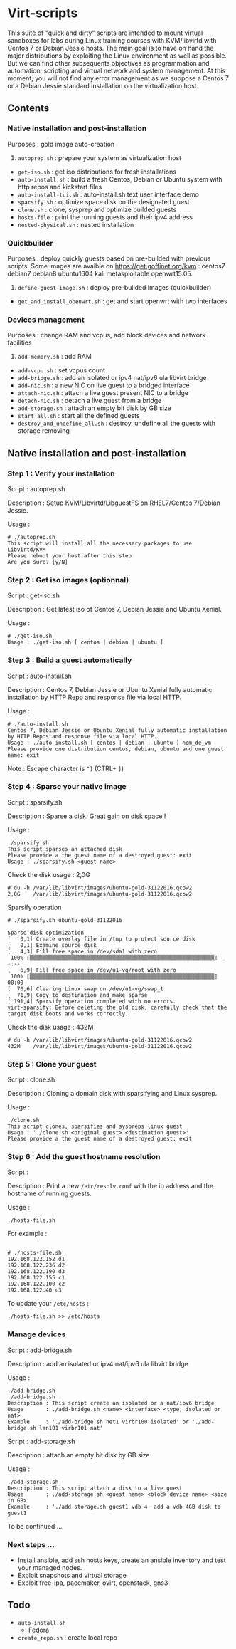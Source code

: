 # Virt-scripts

This suite of "quick and dirty" scripts are intended to mount virtual sandboxes for labs during Linux training courses with KVM/libvirtd with Centos 7 or Debian Jessie hosts. 
The main goal is to have on hand the major distributions by exploiting the Linux environment as well as possible. But we can find other subsequents objectives as programmation and automation, scripting and virtual network and system management. At this moment, you will not find any error management as we suppose a Centos 7 or a Debian Jessie standard installation on the virtualization host.

## Contents

### Native installation and post-installation

Purposes : gold image auto-creation

1. `autoprep.sh` : prepare your system as virtualization host
* `get-iso.sh` : get iso distributions for fresh installations
* `auto-install.sh` : build a fresh Centos, Debian or Ubuntu system with http repos and kickstart files
* `auto-install-tui.sh` : auto-install.sh text user interface demo
* `sparsify.sh` : optimize space disk on the designated guest
* `clone.sh` : clone, sysprep and optimize builded guests
* `hosts-file` : print the running guests and their ipv4 address
* `nested-physical.sh` : nested installation

### Quickbuilder

Purposes : deploy quickly guests based on pre-builded with previous scripts. Some images are avaible on https://get.goffinet.org/kvm : centos7 debian7 debian8 ubuntu1604 kali metasploitable openwrt15.05.

1. `define-guest-image.sh` : deploy pre-builded images (quickbuilder)
* `get_and_install_openwrt.sh` : get and start openwrt with two interfaces

### Devices management

Purposes : change RAM and vcpus, add block devices and network facilities 

1. `add-memory.sh` : add RAM
* `add-vcpu.sh` : set vcpus count
* `add-bridge.sh` : add an isolated or ipv4 nat/ipv6 ula libvirt bridge
* `add-nic.sh` : a new NIC on live guest to a bridged interface
* `attach-nic.sh` : attach a live guest present NIC to a bridge
* `detach-nic.sh` : detach a live guest from a bridge
* `add-storage.sh` : attach an empty bit disk by GB size
* `start_all.sh` : start all the defined guests
* `destroy_and_undefine_all.sh` : destroy,  undefine all the guests with storage removing

## Native installation and post-installation

### Step 1 : Verify your installation

Script : autoprep.sh

Description : Setup KVM/Libvirtd/LibguestFS on RHEL7/Centos 7/Debian Jessie.

Usage : 

```
# ./autoprep.sh
This script will install all the necessary packages to use Libvirtd/KVM
Please reboot your host after this step
Are you sure? [y/N]
```

### Step 2 : Get iso images (optionnal)

Script : get-iso.sh

Description : Get latest iso of Centos 7, Debian Jessie and Ubuntu Xenial.

Usage :

```
# ./get-iso.sh
Usage : ./get-iso.sh [ centos | debian | ubuntu ]
```

### Step 3 : Build a guest automatically

Script : auto-install.sh 

Description :  Centos 7, Debian Jessie or Ubuntu Xenial fully automatic installation by HTTP Repo and response file via local HTTP.

Usage :

```
# ./auto-install.sh
Centos 7, Debian Jessie or Ubuntu Xenial fully automatic installation by HTTP Repos and response file via local HTTP.
Usage : ./auto-install.sh [ centos | debian | ubuntu ] nom_de_vm
Please provide one distribution centos, debian, ubuntu and one guest name: exit
```

Note : Escape character is `^]` (CTRL+ `]`)


### Step 4 : Sparse your native image

Script : sparsify.sh

Description : Sparse a disk. Great gain on disk space !

Usage :

```
./sparsify.sh 
This script sparses an attached disk
Please provide a the guest name of a destroyed guest: exit
Usage : ./sparsify.sh <guest name>
```

Check the disk usage : 2,0G

```
# du -h /var/lib/libvirt/images/ubuntu-gold-31122016.qcow2
2,0G    /var/lib/libvirt/images/ubuntu-gold-31122016.qcow2
```

Sparsify operation

```
# ./sparsify.sh ubuntu-gold-31122016

Sparse disk optimization
[   0,1] Create overlay file in /tmp to protect source disk
[   0,1] Examine source disk
[   4,3] Fill free space in /dev/sda1 with zero
 100% ⟦▒▒▒▒▒▒▒▒▒▒▒▒▒▒▒▒▒▒▒▒▒▒▒▒▒▒▒▒▒▒▒▒▒▒▒▒▒▒▒▒▒▒▒▒▒▒▒▒▒▒▒▒▒▒▒▒▒▒⟧ --:--
[   6,9] Fill free space in /dev/u1-vg/root with zero
 100% ⟦▒▒▒▒▒▒▒▒▒▒▒▒▒▒▒▒▒▒▒▒▒▒▒▒▒▒▒▒▒▒▒▒▒▒▒▒▒▒▒▒▒▒▒▒▒▒▒▒▒▒▒▒▒▒▒▒▒▒⟧ 00:00
[  70,6] Clearing Linux swap on /dev/u1-vg/swap_1
[  71,9] Copy to destination and make sparse
[ 191,4] Sparsify operation completed with no errors.
virt-sparsify: Before deleting the old disk, carefully check that the
target disk boots and works correctly.
```

Check the disk usage : 432M


```
# du -h /var/lib/libvirt/images/ubuntu-gold-31122016.qcow2
432M    /var/lib/libvirt/images/ubuntu-gold-31122016.qcow2
```

### Step 5 : Clone your guest

Script : clone.sh

Description : Cloning a domain disk with sparsifying and Linux sysprep.

Usage :

```
./clone.sh
This script clones, sparsifies and syspreps linux guest
Usage : './clone.sh <original guest> <destination guest>'
Please provide a the guest name of a destroyed guest: exit
```

### Step 6 : Add the guest hostname resolution

Script : 

Description : Print a new `/etc/resolv.conf` with the ip address and the hostname of running guests.

Usage :

```
./hosts-file.sh
```

For example :

```

# ./hosts-file.sh
192.168.122.152 d1
192.168.122.236 d2
192.168.122.190 d3
192.168.122.155 c1
192.168.122.100 c2
192.168.122.40 c3
```

To update your `/etc/hosts` :

```
./hosts-file.sh >> /etc/hosts
```

### Manage devices

Script : add-bridge.sh 

Description : add an isolated or ipv4 nat/ipv6 ula libvirt bridge 

Usage :

```
./add-bridge.sh
./add-bridge.sh
Description : This script create an isolated or a nat/ipv6 bridge
Usage       : ./add-bridge.sh <name> <interface> <type, isolated or nat>
Example     : './add-bridge.sh net1 virbr100 isolated' or './add-bridge.sh lan101 virbr101 nat'
```

Script : add-storage.sh 

Description : attach an empty bit disk by GB size

Usage :

```
./add-storage.sh
Description : This script attach a disk to a live guest
Usage       : ./add-storage.sh <guest name> <block device name> <size in GB>
Example     : './add-storage.sh guest1 vdb 4' add a vdb 4GB disk to guest1
```

To be continued ...

### Next steps ...

* Install ansible, add ssh hosts keys, create an ansible inventory and test your managed nodes.
* Exploit snapshots and virtual storage
* Exploit free-ipa, pacemaker, ovirt, openstack, gns3

## Todo

* `auto-install.sh` 
  * Fedora
* `create_repo.sh` : create local repo
